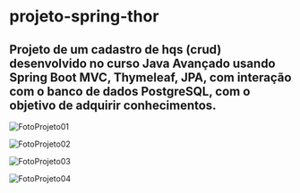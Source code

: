 # projeto-spring-thor
## Projeto de um cadastro de hqs (crud) desenvolvido no curso Java Avançado usando Spring Boot MVC, Thymeleaf, JPA, com interação com o banco de dados PostgreSQL, com o objetivo de adquirir conhecimentos.

![FotoProjeto01](https://user-images.githubusercontent.com/60441412/119271678-eb4db300-bbd8-11eb-9f75-88cac342505c.png)

![FotoProjeto02](https://user-images.githubusercontent.com/60441412/119279739-11d51380-bc04-11eb-832e-7a00e701a3d9.png)

![FotoProjeto03](https://user-images.githubusercontent.com/60441412/119272137-f30e5700-bbda-11eb-80f8-d2f5f6bc1b46.png)

![FotoProjeto04](https://user-images.githubusercontent.com/60441412/119279660-89567300-bc03-11eb-91f1-61584fd351c0.png)
